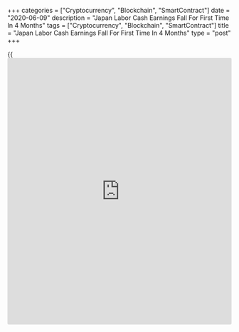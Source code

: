 +++
categories = ["Cryptocurrency", "Blockchain", "SmartContract"]
date = "2020-06-09"
description = "Japan Labor Cash Earnings Fall For First Time In 4 Months"
tags = ["Cryptocurrency", "Blockchain", "SmartContract"]
title = "Japan Labor Cash Earnings Fall For First Time In 4 Months"
type = "post"
+++

{{<iframe id="large-banner" src="https://www.bounty.group/#slide=28.0" width="100%" height="600" scrolling="no" style="border: 0px solid rgb(216, 221, 230); border-radius: 3px;">}}

Japan total labor cash earnings fell for the first time in four months
in April, data from the Ministry of Health, Labor and Welfare showed on
Tuesday.

Total cash earnings fell unexpectedly by 0.6 percent year-on-year in
April, after a 0.1 percent rise in March. This was the biggest fall
since July 2019. Economists had forecast a 0.6 percent increase.

Contractual gross earnings decreased 0.9 percent in April, while special
cash earnings grew 10.6 percent.

Real cash earnings dropped 0.7 percent in April, following a 0.3 percent
decline in the previous month.

For comments and feedback [contact](https://www.playgroundfx.com/contact/): editorial@rtt[news](https://www.letsplayfx.com/blog/forex-news-website/).com

[Economic News][1]

 **What parts of the world are seeing the best (and worst) economic
performances lately? Click[here][2] to check out our [Econ Scorecard][2]
and find out! See up-to-the-moment [ranking](https://www.playgroundfx.com/blog/crypto-exchange-ranking/)s for the best and worst
performers in [GDP][3], [unemployment rate][4], [inflation][5] and much
more.**

   1. www.rtt[news](https://www.letsplayfx.com/blog/forex-news-website/).com/Content/EconomicNews.aspx
   2. www.rtt[news](https://www.letsplayfx.com/blog/forex-news-website/).com/economic-scorecard/world-rank/retail-sales/highest-performance.aspx
   3. www.rtt[news](https://www.letsplayfx.com/blog/forex-news-website/).com/economic-scorecard/world-rank/GDP/highest-performance.aspx
   4. www.rtt[news](https://www.letsplayfx.com/blog/forex-news-website/).com/economic-scorecard/world-rank/unemployment-rate/lowest-performance.aspx
   5. www.rtt[news](https://www.letsplayfx.com/blog/forex-news-website/).com/economic-scorecard/world-rank/CPI/highest-performance.aspx